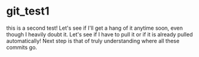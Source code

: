 # git_test1
this is a second test!
Let's see if I'll get a hang of it anytime soon, even though I heavily doubt it. 
Let's see if I have to pull it or if it is already pulled automatically!
Next step is that of truly understanding where all these commits go.
